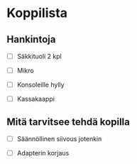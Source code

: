 

# Koppilista


## Hankintoja

-   [ ] Säkkituoli 2 kpl

-   [ ] Mikro

-   [ ] Konsoleille hylly

-   [ ] Kassakaappi


## Mitä tarvitsee tehdä kopilla

-   [ ] Säännöllinen siivous jotenkin

-   [ ] Adapterin korjaus


